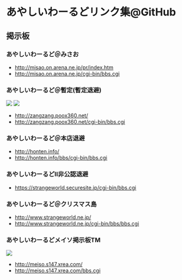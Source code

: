 # あやしいわーるどリンク集@GitHub

## 掲示板

### あやしいわーるど＠みさお
- http://misao.on.arena.ne.jp/pr/index.htm
- http://misao.on.arena.ne.jp/cgi-bin/bbs.cgi

### あやしいわーるど＠暫定(暫定退避)
![](http://zangzang.poox360.net/tutu0210.gif) ![](http://zangzang.poox360.net/tutu0209.gif)
- http://zangzang.poox360.net/
- http://zangzang.poox360.net/cgi-bin/bbs.cgi

### あやしいわーるど＠本店退避
- http://honten.info/
- http://honten.info/bbs/cgi-bin/bbs.cgi

### あやしいわーるどII非公認退避
- https://strangeworld.securesite.jp/cgi-bin/bbs.cgi

### あやしいわーるど＠クリスマス島
- http://www.strangeworld.ne.jp/
- http://www.strangeworld.ne.jp/cgi-bin/bbs/bbs.cgi

### あやしいわーるどメイソ掲示板TM
![](http://www.geocities.co.jp/MusicStar-Vocal/7064/20051204004615.gif)
- http://meiso.s147.xrea.com/
- http://meiso.s147.xrea.com/bbs.cgi
